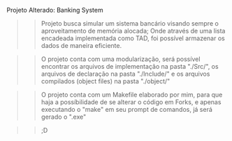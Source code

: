 Projeto Alterado: Banking System

>> Projeto busca simular um sistema bancário visando sempre o aproveitamento de memória alocada; Onde através de uma lista encadeada implementada como TAD, foi possível armazenar os dados de maneira eficiente.

>> O projeto conta com uma modularização, será possível encontrar os arquivos de implementação na pasta "./Src/", os arquivos de declaração na pasta "./Include/" e os arquivos compilados (object files) na pasta "./object/"

>> O projeto conta com um Makefile elaborado por mim, para que haja a possíbilidade de se alterar o código em Forks, e apenas executando o "make" em seu prompt de comandos, já será gerado o ".exe"

>> ;D
